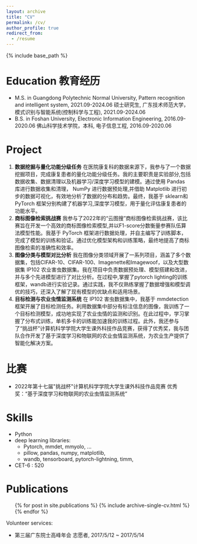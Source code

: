 ```yaml
---
layout: archive
title: "CV"
permalink: /cv/
author_profile: true
redirect_from:
  - /resume
---
```


{% include base_path %}

Education 教育经历
======
* M.S. in Guangdong Polytechnic Normal University, Pattern recognition and intelligent system, 2021.09-2024.06
硕士研究生, 广东技术师范大学，模式识别与智能系统(控制科学与工程), 2021.09-2024.06
* B.S. in Foshan University, Electronic Information Engineering, 2016.09-2020.06
佛山科学技术学院，本科, 电子信息工程, 2016.09-2020.06

Project
===
1. **数据挖掘与量化功能分级任务**  在医院康复科的数据来源下，我参与了一个数据挖掘项目，完成康复患者的量化功能分级任务。我的主要职责是实验部分,包括数据收集、数据清理以及机器学习/深度学习模型的建模。通过使用 Pandas 库进行数据收集和清理， NumPy 进行数据预处理,并借助 Matplotlib 进行初步的数据可视化，有效地分析了数据的分布和趋势。最终，我基于 sklearn和PyTorch 框架分别构建了机器学习,深度学习模型，用于量化评估康复患者的功能水平。
2. **商标图像检索挑战赛**  我参与了2022年的“云图搜”商标图像检索挑战赛，该比赛旨在开发一个高效的商标图像检索模型,并以F1-score分数衡量参赛队伍算法模型性能。我基于 PyTorch 框架进行数据处理，并自主编写了训练脚本，完成了模型的训练和验证。通过优化模型架构和训练策略，最终地提高了商标图像检索的准确性和效率。
3. **图像分类与模型对比分析**  我在图像分类领域开展了一系列项目，涵盖了多个数据集，包括CIFAR-10、CIFAR-100、Imagenette和Imagewoof，以及大型数据集 IP102 农业害虫数据集。我在项目中负责数据预处理、模型搭建和改进，并与多个先进模型进行了对比分析。在过程中,掌握了pytorch lighting的训练框架，wandb进行实验记录。通过实践，我不仅熟练掌握了数据增强和模型调优的技巧，还深入了解了现有模型的优缺点和适用场景。
4. **目标检测与农业虫情监测系统** 在 IP102 害虫数据集中，我基于 mmdetection 框架开展了目标检测任务。利用数据集中部分有标注信息的图像，我训练了一个目标检测模型，成功地实现了农业虫情的监测和识别。在此过程中，学习掌握了分布式训练，单机多卡的训练能加速我的训练过程。此外，我还参与了“挑战杯”计算机科学学院大学生课外科技作品竞赛，获得了优秀奖，我与团队合作开发了基于深度学习和物联网的农业虫情监测系统，为农业生产提供了智能化解决方案。


比赛
======
* 2022年第十七届"挑战杯"计算机科学学院大学生课外科技作品竞赛 优秀奖：“基于深度学习和物联网的农业虫情监测系统”

Skills
======
* Python
* deep learning libraries: 
  * Pytorch, mmdet, mmyolo, ...
  * pillow, pandas, numpy, matplotlib, 
  * wandb, tensorboard, pytorch-lightning, timm, 
* CET-6 : 520

Publications
======

  <ul>{% for post in site.publications %}
    {% include archive-single-cv.html %}
  {% endfor %}</ul>

Volunteer services:
* 第三届广东院士高峰年会 志愿者, 2017/5/12 ~ 2017/5/14

<!--

Talks
======

  <ul>{% for post in site.talks %}
    {% include archive-single-talk-cv.html %}
  {% endfor %}</ul>
# Teaching

  <ul>{% for post in site.teaching %}
    {% include archive-single-cv.html %}
  {% endfor %}</ul>


Service and leadership
======
* Currently signed in to 43 different slack teams

Work experience
======



-->